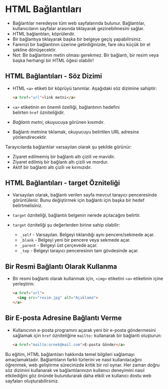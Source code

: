 # HTML Bağlantıları

- Bağlantılar neredeyse tüm web sayfalarında bulunur. Bağlantılar, kullanıcıların sayfalar arasında tıklayarak gezinebilmesini sağlar.
- HTML bağlantıları, köprülerdir.
- Bir bağlantıya tıklayarak başka bir belgeye geçiş yapabilirsiniz.
- Farenizi bir bağlantının üzerine getirdiğinizde, fare oku küçük bir el şekline dönüşecektir.
- Not: Bir bağlantının metin olması gerekmez. Bir bağlantı, bir resim veya başka herhangi bir HTML öğesi olabilir!

## HTML Bağlantıları - Söz Dizimi

- HTML `<a>` etiketi bir köprüyü tanımlar. Aşağıdaki söz dizimine sahiptir:

  ```html
  <a href="url">link metni</a>
  ```

- `<a>` etiketinin en önemli özelliği, bağlantının hedefini belirten `href` özniteliğidir.
- *Bağlantı metni*, okuyucuya görünen kısımdır.
- Bağlantı metnine tıklamak, okuyucuyu belirtilen URL adresine yönlendirecektir.

Tarayıcılarda bağlantılar varsayılan olarak şu şekilde görünür:

- Ziyaret edilmemiş bir bağlantı altı çizili ve mavidir.
- Ziyaret edilmiş bir bağlantı altı çizili ve mordur.
- Aktif bir bağlantı altı çizili ve kırmızıdır.

## HTML Bağlantıları - target Özniteliği

- Varsayılan olarak, bağlantı verilen sayfa mevcut tarayıcı penceresinde görüntülenir. Bunu değiştirmek için bağlantı için başka bir hedef belirtmelisiniz.
- `target` özniteliği, bağlantılı belgenin nerede açılacağını belirtir.
- `target` özniteliği şu değerlerden birine sahip olabilir:

  - `_self` - Varsayılan. Belgeyi tıklandığı aynı pencere/sekmede açar.
  - `_blank` - Belgeyi yeni bir pencere veya sekmede açar.
  - `_parent` - Belgeyi üst çerçevede açar.
  - `_top` - Belgeyi tarayıcı penceresinin tam gövdesinde açar.

## Bir Resmi Bağlantı Olarak Kullanma

- Bir resmi bağlantı olarak kullanmak için, `<img>` etiketini `<a>` etiketinin içine yerleştirin:

  ```html
  <a href="url">
    <img src="resim.jpg" alt="Açıklama">
  </a>
  ```

## Bir E-posta Adresine Bağlantı Verme

- Kullanıcının e-posta programını açarak yeni bir e-posta göndermesini sağlamak için `href` özniteliğine `mailto:` kullanarak bir bağlantı oluşturun:

  ```html
  <a href="mailto:ornek@mail.com">E-posta Gönder</a>
  ```

Bu eğitim, HTML bağlantıları hakkında temel bilgileri sağlamayı amaçlamaktadır. Bağlantıların farklı türlerini ve nasıl kullanılacağını öğrenmek, web geliştirme sürecinizde kritik bir rol oynar. Her zaman doğru söz dizimini kullanarak ve bağlantılarınızın kullanıcı deneyimini nasıl etkilediğini göz önünde bulundurarak daha etkili ve kullanıcı dostu web sayfaları oluşturabilirsiniz.
